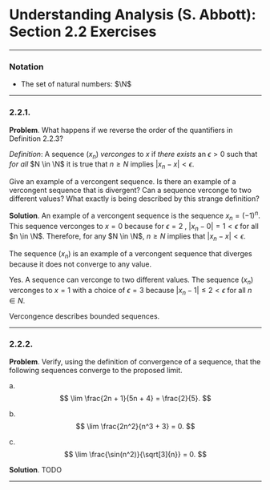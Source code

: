 Understanding Analysis (S. Abbott): Section 2.2 Exercises
=========================================================

--------------------------------------------------------------------------------------------
### Notation

* $\newcommand{\N}{\mathbb{N}}$
  The set of natural numbers: $\N$

--------------------------------------------------------------------------------------------
### 2.2.1.

__Problem__. What happens if we reverse the order of the quantifiers in Definition 2.2.3?

_Definition_: A sequence $(x_n)$ _verconges_ to $x$ if _there exists_ an $\epsilon > 0$
such that _for all_ $N \in \N$ it is true that $n \ge N$ implies $|x_n - x| < \epsilon$.

Give an example of a vercongent sequence. Is there an example of a vercongent sequence that
is divergent? Can a sequence verconge to two different values? What exactly is being
described by this strange definition?

__Solution__. An example of a vercongent sequence is the sequence $x_n = (-1)^n$. This
sequence verconges to $x = 0$ because for $\epsilon = 2$ , $|x_n - 0| = 1 < \epsilon$ for
all $n \in \N$. Therefore, for any $N \in \N$, $n \ge N$ implies that
$|x_n - x| < \epsilon$.

The sequence $(x_n)$ is an example of a vercongent sequence that diverges because it does
not converge to any value.

Yes. A sequence can verconge to two different values. The sequence $(x_n)$ verconges to
$x = 1$ with a choice of $\epsilon = 3$ because $|x_n - 1| \le 2 < \epsilon$ for all
$n \in N$.

Vercongence describes bounded sequences.

--------------------------------------------------------------------------------------------
### 2.2.2.

__Problem__. Verify, using the definition of convergence of a sequence, that the following
sequences converge to the proposed limit.

a.
$$
\lim \frac{2n + 1}{5n + 4} = \frac{2}{5}.
$$

b.
$$
\lim \frac{2n^2}{n^3 + 3} = 0.
$$

c.
$$
\lim \frac{\sin(n^2)}{\sqrt[3]{n}} = 0.
$$

__Solution__. TODO

--------------------------------------------------------------------------------------------
